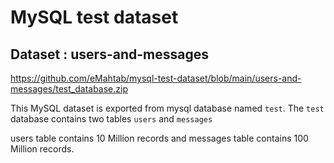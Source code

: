 # MySQL test dataset

## Dataset : users-and-messages

https://github.com/eMahtab/mysql-test-dataset/blob/main/users-and-messages/test_database.zip

This MySQL dataset is exported from mysql database named `test`.
The `test` database contains two tables `users` and `messages`

users table contains 10 Million records and messages table contains 100 Million records.

